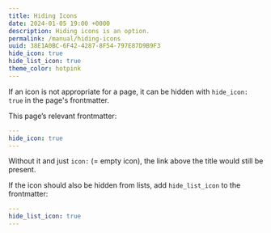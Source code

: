 ```yaml
---
title: Hiding Icons
date: 2024-01-05 19:00 +0000
description: Hiding icons is an option.
permalink: /manual/hiding-icons
uuid: 38E1A0BC-6F42-4287-8F54-797E87D9B9F3
hide_icon: true
hide_list_icon: true
theme_color: hotpink
---
```

If an icon is not appropriate for a page, it can be hidden with `hide_icon: true` in the page's frontmatter.

This page’s relevant frontmatter:

```yaml
---
hide_icon: true
---
```

Without it and just `icon:` (= empty icon), the link above the title would still be present.

If the icon should also be hidden from lists, add `hide_list_icon` to the frontmatter:

```yaml
---
hide_list_icon: true
---
```
